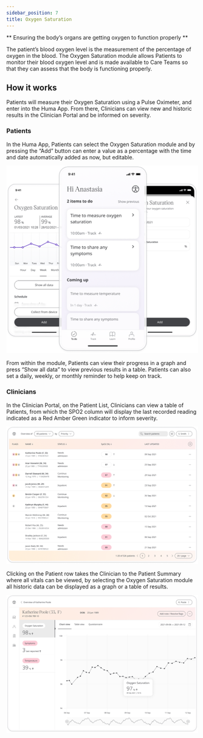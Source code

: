 ```yaml
---
sidebar_position: 7
title: Oxygen Saturation
---
```


** Ensuring the body’s organs are getting oxygen to function properly **

The patient’s blood oxygen level is the measurement of the percentage of oxygen in the blood. The Oxygen Saturation module allows Patients to monitor their blood oxygen level and is made available to Care Teams so that they can assess that the body is functioning properly.

## How it works

Patients will measure their Oxygen Saturation using a Pulse Oximeter, and enter into the Huma App. From there, Clinicians can view new and historic results in the Clinician Portal and be informed on severity.  

### Patients

In the Huma App, Patients can select the Oxygen Saturation module and by pressing the “Add” button can enter a value as a percentage with the time and date automatically added as now, but editable. 

![Adding a value of Oxygen Saturation in the Huma App](./assets/oxygen-saturation.png)

From within the module, Patients can view their progress in a graph and press “Show all data” to view previous results in a table. Patients can also set a daily, weekly, or monthly reminder to help keep on track.

### Clinicians

In the Clinician Portal, on the Patient List, Clinicians can view a table of Patients, from which the SPO2 column will display the last recorded reading indicated as a Red Amber Green indicator to inform severity. 

![Viewing oxygen saturation in the clinician portal](./assets/cp-patient-list-oxygen-saturation.png)

Clicking on the Patient row takes the Clinician to the Patient Summary where all vitals can be viewed, by selecting the Oxygen Saturation module all historic data can be displayed as a graph or a table of results.

![Viewing oxygen saturation in the clinician portal](./assets/cp-module-details-oxygen-saturation.png)